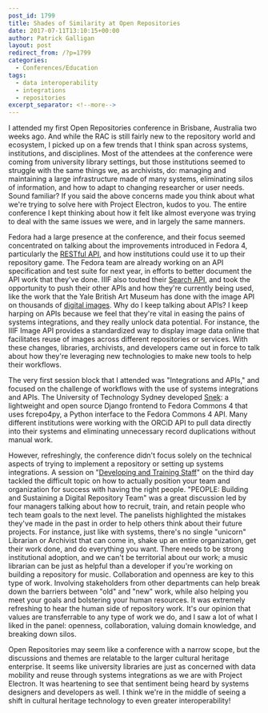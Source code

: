 ```yaml
---
post_id: 1799
title: Shades of Similarity at Open Repositories
date: 2017-07-11T13:10:15+00:00
author: Patrick Galligan
layout: post
redirect_from: /?p=1799
categories:
  - Conferences/Education
tags:
  - data interoperability
  - integrations
  - repositories
excerpt_separator: <!--more-->
---
```

I attended my first Open Repositories conference in Brisbane, Australia two weeks ago. And while the RAC is still fairly new to the repository world and ecosystem, I picked up on a few trends that I think span across systems, institutions, and disciplines. Most of the attendees at the conference were coming from university library settings, but those institutions seemed to struggle with the same things we, as archivists, do: managing and maintaining a large infrastructure made of many systems, eliminating silos of information, and how to adapt to changing researcher or user needs. Sound familiar? If you said the above concerns made you think about what we're trying to solve here with Project Electron, kudos to you. The entire conference I kept thinking about how it felt like almost everyone was trying to deal with the same issues we were, and in largely the same manners.<!--more-->

Fedora had a large presence at the conference, and their focus seemed concentrated on talking about the improvements introduced in Fedora 4, particularly the [RESTful API](https://wiki.duraspace.org/display/FEDORA40/RESTful+HTTP+API), and how institutions could use it to up their repository game. The Fedora team are already working on an API specification and test suite for next year, in efforts to better document the API work that they've done. IIIF also touted their [Search API](http://iiif.io/api/search/1.0/), and took the opportunity to push their other APIs and how they're currently being used, like the work that the Yale British Art Museum has done with the image API on thousands of [digital images](http://showcase.iiif.io/showcase/ycba.html). Why do I keep talking about APIs? I keep harping on APIs because we feel that they're vital in easing the pains of systems integrations, and they really unlock data potential. For instance, the IIIF Image API provides a standardized way to display image data online that facilitates reuse of images across different repositories or services. With these changes, libraries, archivists, and developers came out in force to talk about how they're leveraging new technologies to make new tools to help their workflows.

The very first session block that I attended was "Integrations and APIs," and focused on the challenge of workflows with the use of systems integrations and APIs. The University of Technology Sydney developed [Snek](https://github.com/spikelynch/snek): a lightweight and open source Django frontend to Fedora Commons 4 that uses fcrepo4py, a Python interface to the Fedora Commons 4 API. Many different institutions were working with the ORCiD API to pull data directly into their systems and eliminating unnecessary record duplications without manual work.

However, refreshingly, the conference didn't focus solely on the technical aspects of trying to implement a repository or setting up systems integrations. A session on "[Developing and Training Staff](https://www.conftool.net/or2017/index.php?page=browseSessions&form_session=261)" on the third day tackled the difficult topic on how to actually position your team and organization for success with having the right people. "PEOPLE: Building and Sustaining a Digital Repository Team" was a great discussion led by four managers talking about how to recruit, train, and retain people who tech team goals to the next level. The panelists highlighted the mistakes they've made in the past in order to help others think about their future projects. For instance, just like with systems, there's no single "unicorn" Librarian or Archivist that can come in, shake up an entire organization, get their work done, and do everything you want. There needs to be strong institutional adoption, and we can't be territorial about our work; a music librarian can be just as helpful than a developer if you're working on building a repository for music. Collaboration and openness are key to this type of work. Involving stakeholders from other departments can help break down the barriers between "old" and "new" work, while also helping you meet your goals and bolstering your human resources. It was extremely refreshing to hear the human side of repository work. It's our opinion that values are transferrable to any type of work we do, and I saw a lot of what I liked in the panel: openness, collaboration, valuing domain knowledge, and breaking down silos.

Open Repositories may seem like a conference with a narrow scope, but the discussions and themes are relatable to the larger cultural heritage enterprise. It seems like university libraries are just as concerned with data mobility and reuse through systems integrations as we are with Project Electron. It was heartening to see that sentiment being heard by systems designers and developers as well. I think we're in the middle of seeing a shift in cultural heritage technology to even greater interoperability!
